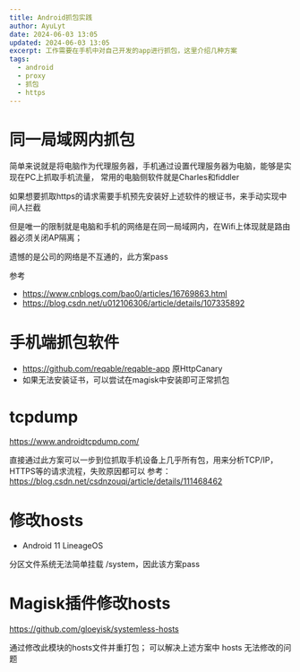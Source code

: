 ```yaml
---
title: Android抓包实践
author: AyuLyt
date: 2024-06-03 13:05
updated: 2024-06-03 13:05
excerpt: 工作需要在手机中对自己开发的app进行抓包，这里介绍几种方案
tags:
  - android
  - proxy
  - 抓包
  - https
---
```

# 同一局域网内抓包

简单来说就是将电脑作为代理服务器，手机通过设置代理服务器为电脑，能够是实现在PC上抓取手机流量，
常用的电脑侧软件就是Charles和fiddler

如果想要抓取https的请求需要手机预先安装好上述软件的根证书，来手动实现中间人拦截

但是唯一的限制就是电脑和手机的网络是在同一局域网内，在Wifi上体现就是路由器必须关闭AP隔离；

遗憾的是公司的网络是不互通的，此方案pass


参考
- https://www.cnblogs.com/bao0/articles/16769863.html
- https://blog.csdn.net/u012106306/article/details/107335892


# 手机端抓包软件

- https://github.com/reqable/reqable-app 原HttpCanary
- 如果无法安装证书，可以尝试在magisk中安装即可正常抓包

# tcpdump

https://www.androidtcpdump.com/

直接通过此方案可以一步到位抓取手机设备上几乎所有包，用来分析TCP/IP，HTTPS等的请求流程，失败原因都可以
参考：https://blog.csdn.net/csdnzouqi/article/details/111468462

# 修改hosts

- Android 11 LineageOS

分区文件系统无法简单挂载 /system，因此该方案pass

# Magisk插件修改hosts

https://github.com/gloeyisk/systemless-hosts

通过修改此模块的hosts文件并重打包；
可以解决上述方案中 hosts 无法修改的问题







